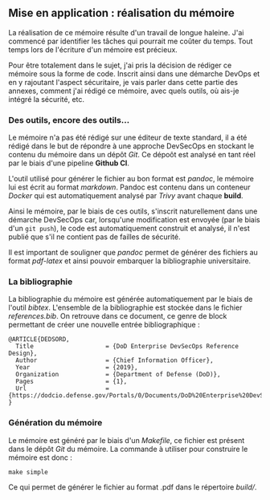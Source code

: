 ## Mise en application : réalisation du mémoire
La réalisation de ce mémoire résulte d'un travail de longue haleine.
J'ai commencé par identifier les tâches qui pourrait me coûter du temps. Tout temps lors de l'écriture d'un mémoire est précieux.

Pour être totalement dans le sujet, j'ai pris la décision de rédiger ce mémoire sous la forme de code.
Inscrit ainsi dans une démarche DevOps et en y rajoutant l'aspect sécuritaire, je vais parler dans cette partie des annexes, comment 
j'ai rédigé ce mémoire, avec quels outils, où ais-je intégré la sécurité, etc.
### Des outils, encore des outils...

Le mémoire n'a pas été rédigé sur une éditeur de texte standard, il a été rédigé dans le but de répondre à une approche DevSecOps en stockant 
le contenu du mémoire dans un dépôt *Git*. Ce dépoôt est analysé en tant réel par le biais d'une pipeline **Github CI**.

L'outil utilisé pour générer le fichier au bon format est *pandoc*, le mémoire lui est écrit au format *markdown*. Pandoc est contenu dans un conteneur *Docker* qui 
est automatiquement analysé par *Trivy* avant chaque **build**.

Ainsi le mémoire, par le biais de ces outils, s'inscrit naturellement dans une démarche DevSecOps car, lorsqu'une modification est envoyée (par le biais d'un `git push`), le code est automatiquement construit et analysé, il n'est publié que s'il ne contient pas de failles de sécurité.

Il est important de souligner que *pandoc* permet de générer des fichiers au format *pdf-latex* et ainsi pouvoir embarquer la bibliographie universitaire.

### La bibliographie
La bibliographie du mémoire est générée automatiquement par le biais de l'outil *bibtex*. L'ensemble de la bibliographie est stockée dans le fichier *references.bib*.
On retrouve dans ce document, ce genre de block permettant de créer une nouvelle entrée bibliographique :

```
@ARTICLE{DEDSORD,
  Title                    = {DoD Enterprise DevSecOps Reference Design},
  Author                   = {Chief Information Officer},
  Year                     = {2019},
  Organization             = {Department of Defense (DoD)},
  Pages                    = {1},
  Url                      = {https://dodcio.defense.gov/Portals/0/Documents/DoD%20Enterprise%20DevSecOps%20Reference%20Design%20v1.0_Public%20Release.pdf},
}
```

### Génération du mémoire

Le mémoire est généré par le biais d'un *Makefile*, ce fichier est présent dans le dépôt *Git* du mémoire. La commande à utiliser pour construire le mémoire est donc :

```
make simple
```

Ce qui permet de générer le fichier au format .pdf dans le répertoire *build/*.